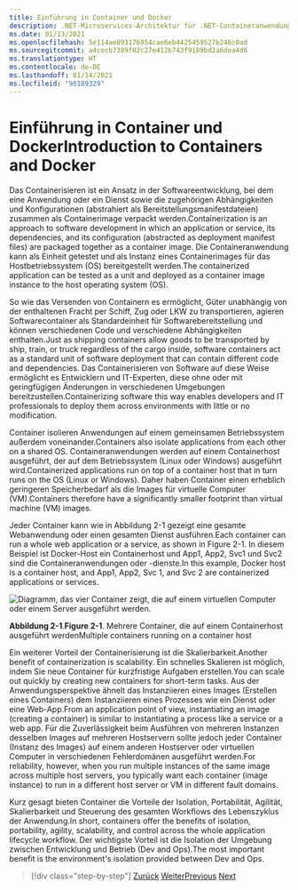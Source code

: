 ```yaml
---
title: Einführung in Container und Docker
description: .NET-Microservices-Architektur für .NET-Containeranwendungen | Einführung in Container und Docker
ms.date: 01/13/2021
ms.openlocfilehash: 5e114ae893176954cae6eb4425459527b248c0ad
ms.sourcegitcommit: a4cecb7389f02c27e412b743f9189bd2a6dea4d6
ms.translationtype: HT
ms.contentlocale: de-DE
ms.lasthandoff: 01/14/2021
ms.locfileid: "98189329"
---
```

# <a name="introduction-to-containers-and-docker"></a><span data-ttu-id="c7539-103">Einführung in Container und Docker</span><span class="sxs-lookup"><span data-stu-id="c7539-103">Introduction to Containers and Docker</span></span>

<span data-ttu-id="c7539-104">Das Containerisieren ist ein Ansatz in der Softwareentwicklung, bei dem eine Anwendung oder ein Dienst sowie die zugehörigen Abhängigkeiten und Konfigurationen (abstrahiert als Bereitstellungsmanifestdateien) zusammen als Containerimage verpackt werden.</span><span class="sxs-lookup"><span data-stu-id="c7539-104">Containerization is an approach to software development in which an application or service, its dependencies, and its configuration (abstracted as deployment manifest files) are packaged together as a container image.</span></span> <span data-ttu-id="c7539-105">Die Containeranwendung kann als Einheit getestet und als Instanz eines Containerimages für das Hostbetriebssystem (OS) bereitgestellt werden.</span><span class="sxs-lookup"><span data-stu-id="c7539-105">The containerized application can be tested as a unit and deployed as a container image instance to the host operating system (OS).</span></span>

<span data-ttu-id="c7539-106">So wie das Versenden von Containern es ermöglicht, Güter unabhängig von der enthaltenen Fracht per Schiff, Zug oder LKW zu transportieren, agieren Softwarecontainer als Standardeinheit für Softwarebereitstellung und können verschiedenen Code und verschiedene Abhängigkeiten enthalten.</span><span class="sxs-lookup"><span data-stu-id="c7539-106">Just as shipping containers allow goods to be transported by ship, train, or truck regardless of the cargo inside, software containers act as a standard unit of software deployment that can contain different code and dependencies.</span></span> <span data-ttu-id="c7539-107">Das Containerisieren von Software auf diese Weise ermöglicht es Entwicklern und IT-Experten, diese ohne oder mit geringfügigen Änderungen in verschiedenen Umgebungen bereitzustellen.</span><span class="sxs-lookup"><span data-stu-id="c7539-107">Containerizing software this way enables developers and IT professionals to deploy them across environments with little or no modification.</span></span>

<span data-ttu-id="c7539-108">Container isolieren Anwendungen auf einem gemeinsamen Betriebssystem außerdem voneinander.</span><span class="sxs-lookup"><span data-stu-id="c7539-108">Containers also isolate applications from each other on a shared OS.</span></span> <span data-ttu-id="c7539-109">Containeranwendungen werden auf einem Containerhost ausgeführt, der auf dem Betriebssystem (Linux oder Windows) ausgeführt wird.</span><span class="sxs-lookup"><span data-stu-id="c7539-109">Containerized applications run on top of a container host that in turn runs on the OS (Linux or Windows).</span></span> <span data-ttu-id="c7539-110">Daher haben Container einen erheblich geringeren Speicherbedarf als die Images für virtuelle Computer (VM).</span><span class="sxs-lookup"><span data-stu-id="c7539-110">Containers therefore have a significantly smaller footprint than virtual machine (VM) images.</span></span>

<span data-ttu-id="c7539-111">Jeder Container kann wie in Abbildung 2-1 gezeigt eine gesamte Webanwendung oder einen gesamten Dienst ausführen.</span><span class="sxs-lookup"><span data-stu-id="c7539-111">Each container can run a whole web application or a service, as shown in Figure 2-1.</span></span> <span data-ttu-id="c7539-112">In diesem Beispiel ist Docker-Host ein Containerhost und App1, App2, Svc1 und Svc2 sind die Containeranwendungen oder -dienste.</span><span class="sxs-lookup"><span data-stu-id="c7539-112">In this example, Docker host is a container host, and App1, App2, Svc 1, and Svc 2 are containerized applications or services.</span></span>

![Diagramm, das vier Container zeigt, die auf einem virtuellen Computer oder einem Server ausgeführt werden.](./media/index/multiple-containers-single-host.png)

<span data-ttu-id="c7539-114">**Abbildung 2-1**.</span><span class="sxs-lookup"><span data-stu-id="c7539-114">**Figure 2-1**.</span></span> <span data-ttu-id="c7539-115">Mehrere Container, die auf einem Containerhost ausgeführt werden</span><span class="sxs-lookup"><span data-stu-id="c7539-115">Multiple containers running on a container host</span></span>

<span data-ttu-id="c7539-116">Ein weiterer Vorteil der Containerisierung ist die Skalierbarkeit.</span><span class="sxs-lookup"><span data-stu-id="c7539-116">Another benefit of containerization is scalability.</span></span> <span data-ttu-id="c7539-117">Ein schnelles Skalieren ist möglich, indem Sie neue Container für kurzfristige Aufgaben erstellen.</span><span class="sxs-lookup"><span data-stu-id="c7539-117">You can scale out quickly by creating new containers for short-term tasks.</span></span> <span data-ttu-id="c7539-118">Aus der Anwendungsperspektive ähnelt das Instanziieren eines Images (Erstellen eines Containers) dem Instanziieren eines Prozesses wie ein Dienst oder eine Web-App.</span><span class="sxs-lookup"><span data-stu-id="c7539-118">From an application point of view, instantiating an image (creating a container) is similar to instantiating a process like a service or a web app.</span></span> <span data-ttu-id="c7539-119">Für die Zuverlässigkeit beim Ausführen von mehreren Instanzen desselben Images auf mehreren Hostservern sollte jedoch jeder Container (Instanz des Images) auf einem anderen Hostserver oder virtuellen Computer in verschiedenen Fehlerdomänen ausgeführt werden.</span><span class="sxs-lookup"><span data-stu-id="c7539-119">For reliability, however, when you run multiple instances of the same image across multiple host servers, you typically want each container (image instance) to run in a different host server or VM in different fault domains.</span></span>

<span data-ttu-id="c7539-120">Kurz gesagt bieten Container die Vorteile der Isolation, Portabilität, Agilität, Skalierbarkeit und Steuerung des gesamten Workflows des Lebenszyklus der Anwendung.</span><span class="sxs-lookup"><span data-stu-id="c7539-120">In short, containers offer the benefits of isolation, portability, agility, scalability, and control across the whole application lifecycle workflow.</span></span> <span data-ttu-id="c7539-121">Der wichtigste Vorteil ist die Isolation der Umgebung zwischen Entwicklung und Betrieb (Dev and Ops).</span><span class="sxs-lookup"><span data-stu-id="c7539-121">The most important benefit is the environment's isolation provided between Dev and Ops.</span></span>

>[!div class="step-by-step"]
><span data-ttu-id="c7539-122">[Zurück](../index.md)
>[Weiter](docker-defined.md)</span><span class="sxs-lookup"><span data-stu-id="c7539-122">[Previous](../index.md)
[Next](docker-defined.md)</span></span>
